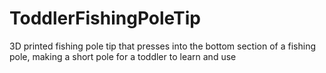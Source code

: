 # ToddlerFishingPoleTip
3D printed fishing pole tip that presses into the bottom section of a fishing pole, making a short pole for a toddler to learn and use
